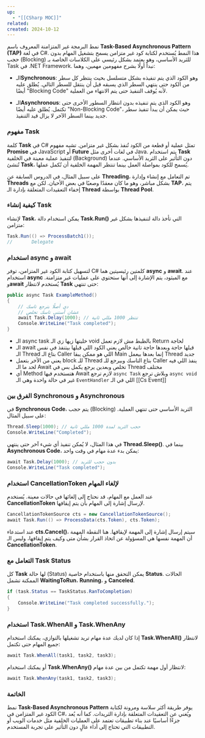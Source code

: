 ```yaml
---
up:
  - "[[CSharp MOC]]"
related: 
created: 2024-10-12
---
```


نمط البرمجة غير المتزامنة المعروف باسم **Task-Based Asynchronous Pattern (TAP)** في لغة C#. 
هذا النمط يُستخدم لكتابة كود غير متزامن يسمح بتشغيل المهام بدون حجب (Blocking) للثريد الأساسي، وهو يعتمد بشكل رئيسي على الكلاسات الخاصة بـ Task في .NET Framework. نبدأ أولًا بشرح مفهومين مهمين، وهما:

- الـ**Synchronous**: وهو الكود الذي يتم تنفيذه بشكل متسلسل بحيث ينتظر كل سطر من الكود حتى ينتهي السطر الذي يسبقه قبل أن ينتقل للسطر التالي. يُطلق عليه أيضًا "Blocking Code" لأنه يُوقف التنفيذ حتى يتم الانتهاء من العملية.

- الـ**Asynchronous**: وهو الكود الذي يتم تنفيذه بدون انتظار السطور الأخرى حتى تكتمل. يُطلق عليه أيضًا "Non-Blocking Code"، حيث يمكن أن يبدأ تنفيذ سطر جديد بينما السطر الآخر لا يزال قيد التنفيذ.

### مفهوم Task
كلمة **Task** في C# تمثل عملية أو قطعة من الكود تُنفذ بشكل غير متزامن. 
تشبه مفهوم **Promise** في JavaScript أو **Future** في لغات أخرى مثل Java. 
يتم استخدام **Task** لتنفيذ عملية معينة في الخلفية (Background) دون التأثير على الثريد الأساسي. 
عندما تُنشئ **Task**، يُسمح للكود بمواصلة العمل بينما تنتظر المهمة الخلفية أن تُكمل عملها.

على سبيل المثال، في الدروس السابقة عن **Threading**، تم التعامل مع إنشاء وإدارة **Threads** بشكل مباشر، وهو ما كان معقدًا وصعبًا في بعض الأحيان. 
لكن مع **TAP**، يتم إخفاء التعقيدات المتعلقة بإدارة الـ **Thread** بواسطة **Thread Pool**.

### كيفية إنشاء Task
لإنشاء **Task**، يمكن استخدام دالة **Task.Run()** التي تأخذ دالة لتنفيذها بشكل غير متزامن:

```csharp
Task.Run(() => ProcessBatch1());
//       Delegate
```

### استخدام async و await
لتسهيل كتابة الكود غير المتزامن، توفر C# كلمتين رئيسيتين هما **async** و **await**. 
عند استخدام **async** مع الميثود، يتم الإشارة إلى أنها ستحتوي على عمليات غير متزامنة. 
و**await** يُستخدم لانتظار **Task** حتى تنتهي:

```csharp
public async Task ExampleMethod()
{
	// دي أصلًا بترجع تاسك 
	// عشان أستنى تاسك تخلص
    await Task.Delay(1000); // تنتظر 1000 مللي ثانية
    Console.WriteLine("Task completed");
}
```

- الـ async task خليتها زيها زي الـ void بالظبط مش لازم تعمل Return لحاجة
- الـ await قبلها حاجة وبعدها حاجة تانية خالص
  يعني الكود اللي قبلها بيتنفذ في نفس الـ Thread بتاع الـ Caller اللي هو ممكن يبقا Main
  إنما بعدها بيعمل Thread جديد
- يعني من الأخر بتعمل block للـ Thread بتاع التاسك وبيرجع للـ Caller ينفذ اللي فيه لحد ما الـ Await تخلص وبعدين يرجع يكمل بس في Thread مختلف
- أي Method هتستخدم فيها Await لازم ترجع  `async Task` وبلاش ترجع `async void` غير في حالة واحدة وهي الـ `EventHandler` اللي في الـ [[Cs Event]]
### الفرق بين Synchronous و Asynchronous
في **Synchronous Code**، يتم حجب (Blocking) الثريد الأساسي حتى تنتهي العملية. على سبيل المثال:

```csharp
Thread.Sleep(1000); // حجب الثريد لمدة 1000 مللي ثانية
Console.WriteLine("Completed");
```

في هذا المثال، لا يُمكن تنفيذ أي شيء آخر حتى ينتهي **Thread.Sleep()**. 
بينما في **Asynchronous Code**، يمكن بدء عدة مهام في وقت واحد:

```csharp
await Task.Delay(1000); // بدون حجب للثريد
Console.WriteLine("Task completed");
```

### استخدام CancellationToken لإلغاء المهام
عند العمل مع المهام، قد نحتاج إلى إلغائها في حالات معينة. يُستخدم **CancellationToken** لإرسال إشارة إلى المهام بأن يتم إيقافها.

```csharp
CancellationTokenSource cts = new CancellationTokenSource();
await Task.Run(() => ProcessData(cts.Token), cts.Token);
```

عند استدعاء **cts.Cancel()**، سيتم إرسال إشارة إلى المهمة لإيقافها. هنا النقطة المهمة أن المهمة نفسها هي المسؤولة عن اتخاذ القرار بشأن متى وكيف يتم إيقافها، وليس الـ **CancellationToken**.

### التعامل مع Task Status
كل **Task** لها حالة (Status) يمكن التحقق منها باستخدام خاصية **Status**. الحالات الممكنة تشمل **WaitingToRun**، **Running**، و **Canceled**.

```csharp
if (task.Status == TaskStatus.RanToCompletion)
{
    Console.WriteLine("Task completed successfully.");
}
```

### استخدام Task.WhenAll و Task.WhenAny
إذا كان لديك عدة مهام تريد تشغيلها بالتوازي، يمكنك استخدام **Task.WhenAll()** لانتظار جميع المهام حتى تكتمل:

```csharp
await Task.WhenAll(task1, task2, task3);
```

أو يمكنك استخدام **Task.WhenAny()** لانتظار أول مهمة تكتمل من بين عدة مهام:

```csharp
await Task.WhenAny(task1, task2, task3);
```

### الخاتمة
نمط **Task-Based Asynchronous Pattern** يوفر طريقة أكثر سلاسة ومرونة لكتابة الكود غير المتزامن في C#، ويُغني عن التعقيدات المتعلقة بإدارة الثريدات. كما أنه يُعد جزءًا أساسيًا عند بناء تطبيقات تعتمد على العمليات الخلفية مثل خدمات الويب أو التطبيقات التي تحتاج إلى أداء عالٍ دون التأثير على تجربة المستخدم.

